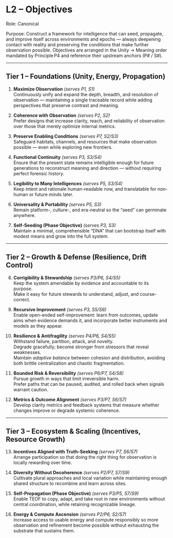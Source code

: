 # L2 – Objectives

Role: Canonical

Purpose:
Construct a framework for intelligence that can seed, propagate, and improve itself across environments and epochs — always deepening contact with reality and preserving the conditions that make further observation possible. Objectives are arranged in the Unity → Meaning order mandated by Principle P4 and reference their upstream anchors (P# / S#).

---

## Tier 1 – Foundations (Unity, Energy, Propagation)

1. **Maximize Observation** *(serves P1, S1)*  
Continuously unify and expand the depth, breadth, and resolution of observation — maintaining a single traceable record while adding perspectives that preserve contrast and meaning.

2. **Coherence with Observation** *(serves P2, S2)*  
Prefer designs that increase clarity, reach, and reliability of observation over those that merely optimize internal metrics.

3. **Preserve Enabling Conditions** *(serves P7, S2/S3)*  
Safeguard habitats, channels, and resources that make observation possible — even while exploring new frontiers.

4. **Functional Continuity** *(serves P3, S3/S4)*  
Ensure that the present state remains intelligible enough for future generations to reconstruct meaning and direction — without requiring perfect forensic history.

5. **Legibility to Many Intelligences** *(serves P5, S3/S4)*  
Keep intent and rationale human-readable now, and translatable for non-human or future minds later.

6. **Universality & Portability** *(serves P5, S3)*  
Remain platform-, culture-, and era-neutral so the “seed” can germinate anywhere.

7. **Self-Seeding (Phase Objective)** *(serves P3, S3)*  
Maintain a minimal, comprehensible “DNA” that can bootstrap itself with modest means and grow into the full system.

---

## Tier 2 – Growth & Defense (Resilience, Drift Control)

8. **Corrigibility & Stewardship** *(serves P3/P6, S4/S5)*  
Keep the system amendable by evidence and accountable to its purpose.  
Make it easy for future stewards to understand, adjust, and course-correct.

9. **Recursive Improvement** *(serves P3, S5/S6)*  
Enable open-ended self-improvement: learn from outcomes, update aims when evidence demands it, and incorporate better instruments and models as they appear.

10. **Resilience & Antifragility** *(serves P4/P6, S4/S5)*  
Withstand failure, partition, attack, and novelty.  
Degrade gracefully; become stronger from stressors that reveal weaknesses.  
Maintain *adaptive balance* between cohesion and distribution, avoiding both brittle centralization and chaotic fragmentation.

11. **Bounded Risk & Reversibility** *(serves P6/P7, S4/S8)*  
Pursue growth in ways that limit irreversible harm.  
Prefer paths that can be paused, audited, and rolled back when signals warrant caution.

12. **Metrics & Outcome Alignment** *(serves P3/P7, S6/S7)*  
Develop clarity metrics and feedback systems that measure whether changes improve or degrade systemic coherence.

---

## Tier 3 – Ecosystem & Scaling (Incentives, Resource Growth)

13. **Incentives Aligned with Truth-Seeking** *(serves P7, S6/S7)*  
Arrange participation so that doing the right thing for observation is locally rewarding over time.

14. **Diversity Without Decoherence** *(serves P2/P7, S7/S9)*  
Cultivate plural approaches and local variation while maintaining enough shared structure to recombine and learn across sites.

15. **Self-Propagation (Phase Objective)** *(serves P3/P5, S7/S9)*  
Enable TEOF to copy, adapt, and take root in new environments without central coordination, while retaining recognizable lineage.

16. **Energy & Compute Ascension** *(serves P2/P6, S2/S7)*  
Increase access to usable energy and compute responsibly so more observation and refinement become possible without exhausting the substrate that sustains them.
